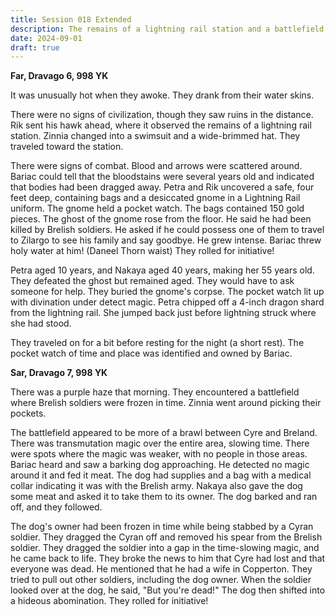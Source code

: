 ```yaml
---
title: Session 018 Extended
description: The remains of a lightning rail station and a battlefield frozen in time.
date: 2024-09-01
draft: true
---
```

**Far, Dravago 6, 998 YK**

It was unusually hot when they awoke. They drank from their water skins.

There were no signs of civilization, though they saw ruins in the distance. Rik sent his hawk ahead, where it observed the remains of a lightning rail station. Zinnia changed into a swimsuit and a wide-brimmed hat. They traveled toward the station.

There were signs of combat. Blood and arrows were scattered around. Bariac could tell that the bloodstains were several years old and indicated that bodies had been dragged away. Petra and Rik uncovered a safe, four feet deep, containing bags and a desiccated gnome in a Lightning Rail uniform. The gnome held a pocket watch. The bags contained 150 gold pieces. The ghost of the gnome rose from the floor. He said he had been killed by Brelish soldiers. He asked if he could possess one of them to travel to Zilargo to see his family and say goodbye. He grew intense. Bariac threw holy water at him! (Daneel Thorn waist) They rolled for initiative!

Petra aged 10 years, and Nakaya aged 40 years, making her 55 years old. They defeated the ghost but remained aged. They would have to ask someone for help. They buried the gnome's corpse. The pocket watch lit up with divination under detect magic. Petra chipped off a 4-inch dragon shard from the lightning rail. She jumped back just before lightning struck where she had stood.

They traveled on for a bit before resting for the night (a short rest). The pocket watch of time and place was identified and owned by Bariac.

**Sar, Dravago 7, 998 YK**

There was a purple haze that morning. They encountered a battlefield where Brelish soldiers were frozen in time. Zinnia went around picking their pockets.

The battlefield appeared to be more of a brawl between Cyre and Breland. There was transmutation magic over the entire area, slowing time. There were spots where the magic was weaker, with no people in those areas. Bariac heard and saw a barking dog approaching. He detected no magic around it and fed it meat. The dog had supplies and a bag with a medical collar indicating it was with the Brelish army. Nakaya also gave the dog some meat and asked it to take them to its owner. The dog barked and ran off, and they followed.

The dog's owner had been frozen in time while being stabbed by a Cyran soldier. They dragged the Cyran off and removed his spear from the Brelish soldier. They dragged the soldier into a gap in the time-slowing magic, and he came back to life. They broke the news to him that Cyre had lost and that everyone was dead. He mentioned that he had a wife in Copperton. They tried to pull out other soldiers, including the dog owner. When the soldier looked over at the dog, he said, "But you're dead!" The dog then shifted into a hideous abomination. They rolled for initiative!
